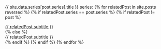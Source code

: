 {{ site.data.series[post.series].title }} series:
{% for relatedPost in site.posts reversed %}
    {% if relatedPost.series == post.series %}
        {% if relatedPost != post %}
            <div><a href="{{ relatedPost.url | relative_url }}">{{ relatedPost.subtitle }}</a></div>
        {% else %}
            <div>{{ relatedPost.subtitle }}</div>
        {% endif %}
    {% endif %}
{% endfor %}